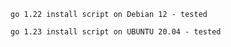 ``` go 1.22 install script on Debian 12 - tested ```

```go 1.23 install script on UBUNTU 20.04 - tested ```
